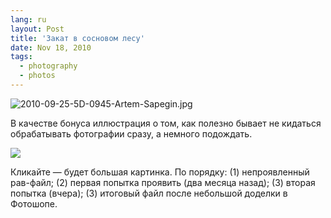 ```yaml
---
lang: ru
layout: Post
title: 'Закат в сосновом лесу'
date: Nov 18, 2010
tags:
  - photography
  - photos
---
```


![2010-09-25-5D-0945-Artem-Sapegin.jpg](photo://386)

В качестве бонуса иллюстрация о том, как полезно бывает не кидаться обрабатывать фотографии сразу, а немного подождать.

<!--more-->

![](http://wow.sapegin.me/0C3N3X0q0O1V/2010-09-25-5D-0945-Artem-Sapegin-history.jpg)

Кликайте — будет большая картинка. По порядку: (1) непроявленный рав-файл; (2) первая попытка проявить (два месяца назад); (3) вторая попытка (вчера); (3) итоговый файл после небольшой доделки в Фотошопе.
